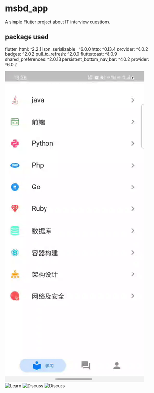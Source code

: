 # msbd_app

A simple Flutter project about IT interview questions.

## package used
flutter_html: ^2.2.1
json_serializable : ^6.0.0
http: ^0.13.4
provider: ^6.0.2
badges: ^2.0.2
pull_to_refresh: ^2.0.0
fluttertoast: ^8.0.9
shared_preferences: ^2.0.13
persistent_bottom_nav_bar: ^4.0.2
provider: ^6.0.2

![Overview](https://github.com/zhangjiabin1010/msbd_app/blob/master/lib/test/1.gif)
![Learn](https://github.com/zhangjiabin1010/msbd_app/blob/master/lib/test/2.gif)
![Discuss](https://github.com/zhangjiabin1010/msbd_app/blob/master/lib/test/3.gif)
![Discuss](https://github.com/zhangjiabin1010/msbd_app/blob/master/lib/test/4.gif)


